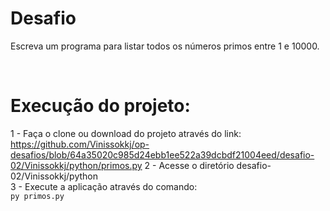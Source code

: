 # Desafio

Escreva um programa para listar todos os números primos entre 1 e 10000.

<br>

# Execução do projeto:

1 - Faça o clone ou download do projeto através do link:
https://github.com/Vinissokkj/op-desafios/blob/64a35020c985d24ebb1ee522a39dcbdf21004eed/desafio-02/Vinissokkj/python/primos.py
2 - Acesse o diretório desafio-02/Vinissokkj/python <br>
3 - Execute a aplicação através do comando: <br>
`py primos.py`
